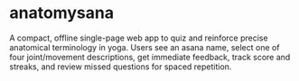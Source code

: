 # anatomysana
A compact, offline single-page web app to quiz and reinforce precise anatomical terminology in yoga. Users see an asana name, select one of four joint/movement descriptions, get immediate feedback, track score and streaks, and review missed questions for spaced repetition.
